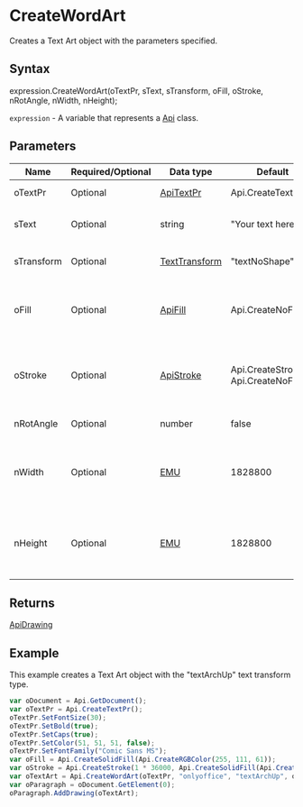 # CreateWordArt

Creates a Text Art object with the parameters specified.

## Syntax

expression.CreateWordArt(oTextPr, sText, sTransform, oFill, oStroke, nRotAngle, nWidth, nHeight);

`expression` - A variable that represents a [Api](../Api.md) class.

## Parameters

| **Name** | **Required/Optional** | **Data type** | **Default** | **Description** |
| ------------- | ------------- | ------------- | ------------- | ------------- |
| oTextPr | Optional | [ApiTextPr](../../ApiTextPr/ApiTextPr.md) | Api.CreateTextPr() | The text properties. |
| sText | Optional | string | "Your text here" | The text for the Text Art object. |
| sTransform | Optional | [TextTransform](../../Enumeration/TextTransform.md) | "textNoShape" | Text transform type. |
| oFill | Optional | [ApiFill](../../ApiFill/ApiFill.md) | Api.CreateNoFill() | The color or pattern used to fill the Text Art object. |
| oStroke | Optional | [ApiStroke](../../ApiStroke/ApiStroke.md) | Api.CreateStroke(0, Api.CreateNoFill()) | The stroke used to create the Text Art object shadow. |
| nRotAngle | Optional | number | false | Rotation angle. |
| nWidth | Optional | [EMU](../../Enumeration/EMU.md) | 1828800 | The Text Art width measured in English measure units. |
| nHeight | Optional | [EMU](../../Enumeration/EMU.md) | 1828800 | The Text Art heigth measured in English measure units. |

## Returns

[ApiDrawing](../../ApiDrawing/ApiDrawing.md)

## Example

This example creates a Text Art object with the "textArchUp" text transform type.

```javascript
var oDocument = Api.GetDocument();
var oTextPr = Api.CreateTextPr();
oTextPr.SetFontSize(30);
oTextPr.SetBold(true);
oTextPr.SetCaps(true);
oTextPr.SetColor(51, 51, 51, false);
oTextPr.SetFontFamily("Comic Sans MS");
var oFill = Api.CreateSolidFill(Api.CreateRGBColor(255, 111, 61));
var oStroke = Api.CreateStroke(1 * 36000, Api.CreateSolidFill(Api.CreateRGBColor(51, 51, 51)));
var oTextArt = Api.CreateWordArt(oTextPr, "onlyoffice", "textArchUp", oFill, oStroke, 0, 150 * 36000, 50 * 36000);
var oParagraph = oDocument.GetElement(0);
oParagraph.AddDrawing(oTextArt);
```
